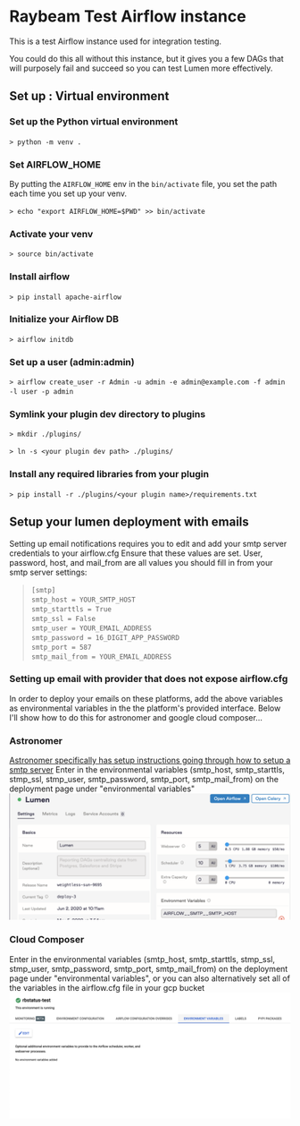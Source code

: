 



# Raybeam Test Airflow instance
This is a test Airflow instance used for integration testing.

You could do this all without this instance, but it gives you a few DAGs that will purposely fail and succeed
so you can test Lumen more effectively.

## Set up : Virtual environment

### Set up the Python virtual environment
`> python -m venv .`

### Set AIRFLOW_HOME
By putting the `AIRFLOW_HOME` env in the `bin/activate` file, you set the path each time you set up your venv.

`> echo "export AIRFLOW_HOME=$PWD" >> bin/activate`

### Activate your venv
`> source bin/activate`

### Install airflow
`> pip install apache-airflow`

### Initialize your Airflow DB
`> airflow initdb`

### Set up a user (admin:admin)

`> airflow create_user -r Admin -u admin -e admin@example.com -f admin -l user -p admin`

### Symlink your plugin dev directory to plugins
`> mkdir ./plugins/`

`> ln -s <your plugin dev path> ./plugins/`

### Install any required libraries from your plugin

`> pip install -r ./plugins/<your plugin name>/requirements.txt`

## Setup your lumen deployment with emails

Setting up email notifications requires you to edit and add your smtp server credentials to your airflow.cfg
Ensure that these values are set. User, password, host, and mail_from are all values you should fill in from your smtp server settings:

>`[smtp]`\
>`smtp_host = YOUR_SMTP_HOST`\
>`smtp_starttls = True`\
>`smtp_ssl = False`\
>`smtp_user = YOUR_EMAIL_ADDRESS`\
>`smtp_password = 16_DIGIT_APP_PASSWORD`\
>`smtp_port = 587`\
>`smtp_mail_from = YOUR_EMAIL_ADDRESS`

### Setting up email with provider that does not expose airflow.cfg
In order to deploy your emails on these platforms, add the above variables as environmental variables in the the platform's provided interface. Below I'll show how to do this for astronomer and google cloud composer...

### Astronomer
[Astronomer specifically has setup instructions going through how to setup a smtp server](https://www.astronomer.io/docs/airflow-alerts/)
Enter in the environmental variables (smtp_host, smtp_starttls, stmp_ssl, stmp_user, smtp_password, smtp_port, smtp_mail_from) on the deployment page under "environmental variables"
![Astronomer env variables](/imgs/Astronomer_Config.png?raw=true "Astronomer")
### Cloud Composer
Enter in the environmental variables (smtp_host, smtp_starttls, stmp_ssl, stmp_user, smtp_password, smtp_port, smtp_mail_from) on the deployment page under "environmental variables", or you can also alternatively set all of the variables in the airflow.cfg file in your gcp bucket
![Cloud Composer env variables](/imgs/Cloud_Composer_Config.png?raw=true "Cloud Composer")
